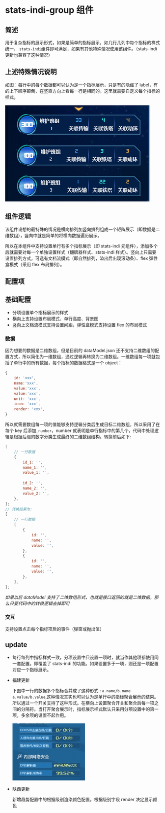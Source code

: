 

# stats-indi-group 组件

## 简述

用于复杂指标的展示形式，如果是简单的指标展示，如几行几列中每个指标的样式统一， `stats-indi`组件即可满足，如果有其他特殊情况使用该组件。（stats-indi 更新也兼容了这种情况）

## 上述特殊情况说明

如图：每行中的每个数据都可以认为是一个指标展示，只是有的隐藏了 label，有的上下顺序颠倒，在竖直方向上看每一行是相同的。这里就需要自定义每个指标的样式。<br /><br /> ![figure 1](./images/demo1.png)

## 组件逻辑

该组件设想的最特殊的情况是横向排列加竖向排列组成一个矩阵展示（即数据是二维数组），竖向中就是简单的将横向数据遍历展示。

所以在本组件中支持设置单行有多个指标展示（即 stats-indi 元组件），添加多个后就需要对每一个单独设置样式（翻牌器样式、stats-indi 样式）。竖向上只需要设置排列方式，可选有文档流模式（即自然排列，溢出后出现滚动条）、flex 弹性盒模式（采用 flex 布局排列）。

## 配置项

## 基础配置

-   分项设置单个指标展示的样式
-   横向上支持设置布局模式、单行高度、背景图
-   竖向上文档流模式支持设置间距，弹性盒模式支持设置 flex 的布局模式

### 数据

因为想要的数据是二维数组，但是目前的 dataModel.json 还不支持二维数组的配置方式，所以简化为一维数组，通过逻辑再转换为二维数组。一维数组每一项就包括了单行中的所有数据，每个指标的数据格式是一个 object：

```js
{
    id: 'xxx',
    name:'xxx',
    value:'xxx',
    value:'xxx',
    unit: 'xxx',
    icon: 'xxx',
    render: 'xxx',
}
```

所以就需要数组每一项的值能够支持逻辑分类后生成目标二维数组，所以采用了在每个 key 后添加`_number`，number 就表明是单行指标中的第几个，代码中处理逻辑是根据后缀的数字分类生成最终的二维数组结构。转换前后如下:

```js
[
    // 一行数据
    {
        id_1: '',
        name_1: '',
        value_1: '',

        id_2: '',
        name_2: '',
        value_2: '',
    },
];
// 转换结果为:
[
    // 一行数据
    [
        {
            id: '',
            name: '',
            value: '',
        },
        {
            id: '',
            name: '',
            value: '',
        },
    ],
];
```

_如果以后 dataModel 支持了二维数组形式，也就是接口返回的就是二维数据，那么只要代码中的转换逻辑去掉即可_

### 交互

支持设置点击每个指标项后的事件（弹窗或抛出值）

## update

-   每行每列中指标样式一致，分项设置中只设置一项时，就当作其他项都使用同一套配置。即覆盖了 stats-indi 的功能。如果设置多于一项，则还是一项配置对应一个指标展示。

-   福建更新

    下图中一行的数据多个指标合并成了这种形式 : `a.name/b.name a.value/b.value`,这种情况其实也可以认为是单行中的指标聚合展示的结果。所以通过一个开关支持了这种形式。在横向上设置聚合开关和聚合后每一项之间的分隔符。当打开聚合展示时，指标展示样式默认只采用分项设置中的第一项，多余项的设置不起作用。<br /><br /> ![figure 2](./images/demo2.png)

-   陕西更新

    新增趋势配置中的根据级别渲染颜色配置，根据级别字段 render 决定显示颜色
